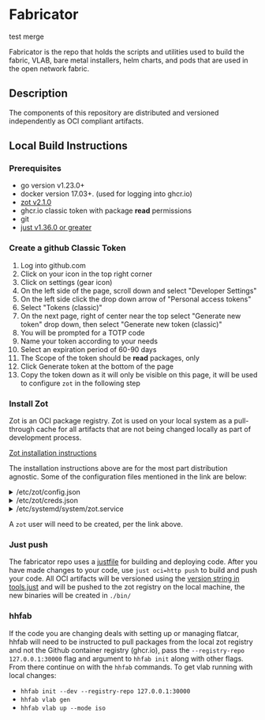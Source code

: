 # Fabricator

test merge

Fabricator is the repo that holds the scripts and utilities used to build the
fabric, VLAB, bare metal installers, helm charts, and pods that are used in the
open network fabric.

## Description

The components of this repository are distributed and versioned independently
as OCI compliant artifacts.


## Local Build Instructions

### Prerequisites
- go version v1.23.0+
- docker version 17.03+. (used for logging into ghcr.io)
- [zot v2.1.0](https://zotregistry.dev/v2.1.0/)
- ghcr.io classic token with package **read** permissions
- git
- [just v1.36.0 or greater](https://github.com/casey/just)

### Create a github Classic Token

1. Log into github.com
1. Click on your icon in the top right corner
1. Click on settings (gear icon)
1. On the left side of the page, scroll down and select "Developer Settings"
1. On the left side click the drop down arrow of "Personal access tokens"
1. Select "Tokens (classic)"
1. On the next page, right of center near the top select "Generate new token"
   drop down, then select "Generate new token (classic)"
1. You will be prompted for a TOTP code
1. Name your token according to your needs
1. Select an expiration period of 60-90 days
1. The Scope of the token should be **read** packages, only
1. Click Generate token at the bottom of the page
1. Copy the token down as it will only be visible on this page, it will be used
   to configure `zot` in the following step


### Install Zot

Zot is an OCI package registry. Zot is used on your local system as a
pull-through cache for all artifacts that are not being changed locally as part
of development process.

[Zot installation
instructions](https://zotregistry.dev/v2.1.0/install-guides/install-guide-linux/#installation)

The installation instructions above are for the most part distribution
agnostic. Some of the configuration files mentioned in the link are below:

<details>

This file:
* creates a registry with data in `/tmp/zot`
* runs a localhost only server on port 30000, depending on your use case you
  might want to have it bind to 0.0.0.0.
* mirrors everything from the githedgehog github repo

<summary> /etc/zot/config.json </summary>

```
{
  "log": {
    "level": "debug"
  },
  "storage": {
    "rootDirectory": "/tmp/zot"
  },
  "http": {
    "address": "127.0.0.1",
    "port": "30000"
  },
  "extensions": {
    "sync": {
      "enable": true,
      "credentialsFile": "/etc/zot/creds.json",
      "registries": [
        {
          "urls": [
            "https://ghcr.io"
          ],
          "onDemand": true,
          "tlsVerify": true,
          "content": [
            {
              "prefix": "/githedgehog/**",
              "destination": "/githedgehog",
              "stripPrefix": true
            }
          ]
        }
      ]
    }
  }
}

```
</details>

<details>

This file is supplying credentials for zot to read packages using your github
account.

<summary>/etc/zot/creds.json</summary>

```

{
  "ghcr.io": {
    "username": "YOUR_USERNAME_HERE",
    "password": "READ_ONLY_TOKEN_FROM_GITHUB"
  }
}

```

</details>

<details>

A systemd unit file for creating a zot registry.

<summary>/etc/systemd/system/zot.service</summary>

```
[Unit]
Description=OCI Distribution Registry
Documentation=https://zotregistry.dev/
After=network.target auditd.service local-fs.target

[Service]
Type=simple
ExecStart=/usr/bin/zot serve /etc/zot/config.json
Restart=on-failure
User=zot
Group=zot
LimitNOFILE=500000
MemoryHigh=30G
MemoryMax=32G

[Install]
WantedBy=multi-user.target
```

</details>

A `zot` user will need to be created, per the link above.

### Just push

The fabricator repo uses a [justfile][justfile1] for building and deploying code. After
you have made changes to your code, use
`just oci=http push` to build and push your code. All OCI artifacts will be
versioned using the [version string in tools.just][justfile2]
and will be pushed to the zot registry on the local machine, the new binaries will be created in `./bin/`

[justfile1]: https://github.com/githedgehog/fabricator/blob/21154b09112bdf148957dc75f2ce46d5be7beca0/justfile
[justfile2]: https://github.com/githedgehog/fabricator/blob/21154b09112bdf148957dc75f2ce46d5be7beca0/hack/tools.just#L7

### hhfab

If the code you are changing deals with setting up or managing flatcar, hhfab
will need to be instructed to pull packages from the local zot registry and not
the Github container registry (ghcr.io), pass the `--registry-repo 127.0.0.1:30000` 
flag and argument to `hhfab init` along with other flags. From there continue
 on with the `hhfab` commands. To get vlab running with local changes:

* `hhfab init --dev --registry-repo 127.0.0.1:30000`
* `hhfab vlab gen`
* `hhfab vlab up --mode iso`


